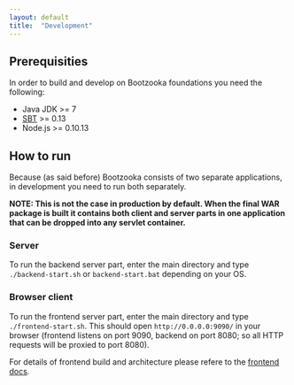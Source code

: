 ```yaml
---
layout: default
title:  "Development"
---
```


## Prerequisities

In order to build and develop on Bootzooka foundations you need the following:

*	Java JDK >= 7
*	[SBT](http://www.scala-sbt.org/) >= 0.13
*	Node.js >= 0.10.13

## How to run

Because (as said before) Bootzooka consists of two separate applications, in development you need to run both
separately.

**NOTE: This is not the case in production by default. When the final WAR package is built it contains both client and
server parts in one application that can be dropped into any servlet container.**

### Server

To run the backend server part, enter the main directory and type `./backend-start.sh` or
`backend-start.bat` depending on your OS.

### Browser client

To run the frontend server part, enter the main directory and type `./frontend-start.sh`. This should open
`http://0.0.0.0:9090/` in your browser (frontend listens on port 9090, backend on port 8080; so all HTTP requests
 will be proxied to port 8080).

For details of frontend build and architecture please refere to the [frontend docs](frontend.html).